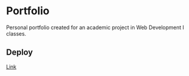 # Portfolio

Personal portfolio created for an academic project in Web Development I classes.

## Deploy

[Link](https://guilhermerocha0.github.io/portfolio/)
